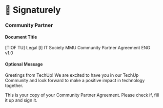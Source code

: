 # 🚧 Signaturely





### Community Partner

#### Document Title

\[TIOF TU] Legal \[I] IT Society MMU Community Partner Agreement ENG v1.0

#### Optional Message

Greetings from TechUp! We are excited to have you in our TechUp Community and look forward to make a positive impact in technology together.

This is your copy of your Community Partner Agreement. Please check if, fill it up and sign it.

